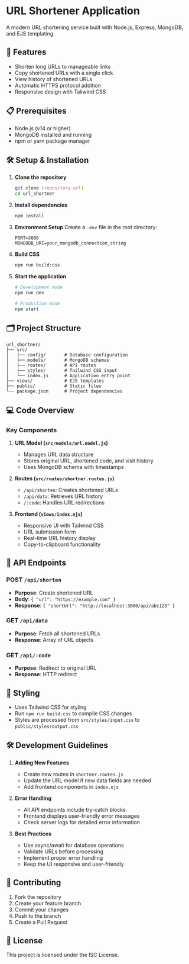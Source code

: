# URL Shortener Application

A modern URL shortening service built with Node.js, Express, MongoDB, and EJS templating.

## 🚀 Features

- Shorten long URLs to manageable links
- Copy shortened URLs with a single click
- View history of shortened URLs
- Automatic HTTPS protocol addition
- Responsive design with Tailwind CSS

## 📋 Prerequisites

- Node.js (v14 or higher)
- MongoDB installed and running
- npm or yarn package manager

## 🛠️ Setup & Installation

1. **Clone the repository**
   ```bash
   git clone [repository-url]
   cd url_shortner
   ```

2. **Install dependencies**
   ```bash
   npm install
   ```

3. **Environment Setup**
   Create a `.env` file in the root directory:
   ```
   PORT=3000
   MONGODB_URI=your_mongodb_connection_string
   ```

4. **Build CSS**
   ```bash
   npm run build:css
   ```

5. **Start the application**
   ```bash
   # Development mode
   npm run dev

   # Production mode
   npm start
   ```

## 🗂️ Project Structure

```
url_shortner/
├── src/
│   ├── config/       # Database configuration
│   ├── models/       # MongoDB schemas
│   ├── routes/       # API routes
│   ├── styles/       # Tailwind CSS input
│   └── index.js      # Application entry point
├── views/            # EJS templates
├── public/           # Static files
└── package.json      # Project dependencies
```

## 💻 Code Overview

### Key Components

1. **URL Model (`src/models/url.model.js`)**
   - Manages URL data structure
   - Stores original URL, shortened code, and visit history
   - Uses MongoDB schema with timestamps

2. **Routes (`src/routes/shortner.routes.js`)**
   - `/api/shorten`: Creates shortened URLs
   - `/api/data`: Retrieves URL history
   - `/:code`: Handles URL redirections

3. **Frontend (`views/index.ejs`)**
   - Responsive UI with Tailwind CSS
   - URL submission form
   - Real-time URL history display
   - Copy-to-clipboard functionality

## 🔄 API Endpoints

### POST `/api/shorten`
- **Purpose**: Create shortened URL
- **Body**: `{ "url": "https://example.com" }`
- **Response**: `{ "shortUrl": "http://localhost:3000/api/abc123" }`

### GET `/api/data`
- **Purpose**: Fetch all shortened URLs
- **Response**: Array of URL objects

### GET `/api/:code`
- **Purpose**: Redirect to original URL
- **Response**: HTTP redirect

## 🎨 Styling

- Uses Tailwind CSS for styling
- Run `npm run build:css` to compile CSS changes
- Styles are processed from `src/styles/input.css` to `public/styles/output.css`

## 🛠️ Development Guidelines

1. **Adding New Features**
   - Create new routes in `shortner.routes.js`
   - Update the URL model if new data fields are needed
   - Add frontend components in `index.ejs`

2. **Error Handling**
   - All API endpoints include try-catch blocks
   - Frontend displays user-friendly error messages
   - Check server logs for detailed error information

3. **Best Practices**
   - Use async/await for database operations
   - Validate URLs before processing
   - Implement proper error handling
   - Keep the UI responsive and user-friendly

## 🤝 Contributing

1. Fork the repository
2. Create your feature branch
3. Commit your changes
4. Push to the branch
5. Create a Pull Request

## 📝 License

This project is licensed under the ISC License.
